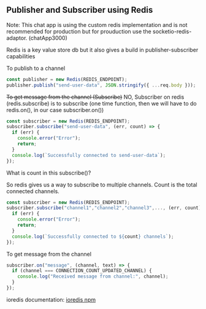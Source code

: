 ## Publisher and Subscriber using Redis

Note: This chat app is using the custom redis implementation and is not recommended for production but for prouduction use the socketio-redis-adaptor. (chatApp3000)

Redis is a key value store db but it also gives a build in publisher-subscriber capabilities

To publish to a channel

```ts
const publisher = new Redis(REDIS_ENDPOINT);
publisher.publish("send-user-data", JSON.stringify({ ...req.body }));
```

~~To get message from the channel (Subscribe)~~
NO, Subscriber on redis (redis.subscribe) is to subscribe (one time function, then we will have to do redis.on(), in our case subscriber.on())

```ts
const subscriber = new Redis(REDIS_ENDPOINT);
subscriber.subscribe("send-user-data", (err, count) => {
  if (err) {
    console.error("Error");
    return;
  }
  console.log(`Successfully connected to send-user-data`);
});
```

What is count in this subscribe()?

So redis gives us a way to subscribe to multiple channels. Count is the total connected channels. 

```ts
const subscriber = new Redis(REDIS_ENDPOINT);
subscriber.subscribe("channel1","channel2","channel3",..., (err, count) => {
  if (err) {
    console.error("Error");
    return;
  }
  console.log(`Successfully connected to ${count} channels`);
});
```


To get message from the channel

```ts
subscriber.on("message", (channel, text) => {
  if (channel === CONNECTION_COUNT_UPDATED_CHANNEL) {
    console.log("Received message from channel:", channel);
  }
});
```


ioredis documentation: [ioredis npm](https://www.npmjs.com/package/ioredis)